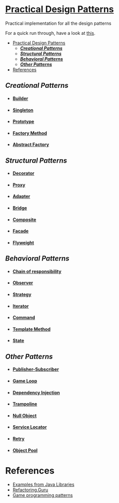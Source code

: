 # [Practical Design Patterns](http://git.ashwanik.in/practical-design-patterns/)

Practical implementation for all the design patterns

For a quick run through, have a look at [this](http://git.ashwanik.in/practical-design-patterns/).

- [Practical Design Patterns](#practical-design-patterns)
  - [***Creational Patterns***](#creational-patterns)
  - [***Structural Patterns***](#structural-patterns)
  - [***Behavioral Patterns***](#behavioral-patterns)
  - [***Other Patterns***](#other-patterns)
- [References](#references)

## ***Creational Patterns***

- #### [Builder](http://git.ashwanik.in/practical-design-patterns/#5)
- #### [Singleton](http://git.ashwanik.in/practical-design-patterns/#9)
- #### [Prototype](http://git.ashwanik.in/practical-design-patterns/#11)
- #### [Factory Method](http://git.ashwanik.in/practical-design-patterns/#12)
- #### [Abstract Factory](http://git.ashwanik.in/practical-design-patterns/#15)

## ***Structural Patterns***

- #### [Decorator](http://git.ashwanik.in/practical-design-patterns/#7)
- #### [Proxy](http://git.ashwanik.in/practical-design-patterns/#13)
- #### [Adapter](http://git.ashwanik.in/practical-design-patterns/#17)
- #### [Bridge](http://git.ashwanik.in/practical-design-patterns/#18)
- #### [Composite](http://git.ashwanik.in/practical-design-patterns/#21)
- #### [Facade](http://git.ashwanik.in/practical-design-patterns/#22)
- #### [Flyweight](http://git.ashwanik.in/practical-design-patterns/#23)

## ***Behavioral Patterns***

- #### [Chain of responsibility](http://git.ashwanik.in/practical-design-patterns/#2)
- #### [Observer](http://git.ashwanik.in/practical-design-patterns/#4)
- #### [Strategy](http://git.ashwanik.in/practical-design-patterns/#8)
- #### [Iterator](http://git.ashwanik.in/practical-design-patterns/#6)
- #### [Command](http://git.ashwanik.in/practical-design-patterns/#26)
- #### [Template Method](http://git.ashwanik.in/practical-design-patterns/#27)
- #### [State](http://git.ashwanik.in/practical-design-patterns/#27)


## ***Other Patterns***

- #### [Publisher-Subscriber](http://git.ashwanik.in/practical-design-patterns/#3)
- #### [Game Loop](http://git.ashwanik.in/practical-design-patterns/#10)
- #### [Dependency Injection](http://git.ashwanik.in/practical-design-patterns/#14)
- #### [Trampoline](http://git.ashwanik.in/practical-design-patterns/#16)
- #### [Null Object](http://git.ashwanik.in/practical-design-patterns/#19)
- #### [Service Locator](http://git.ashwanik.in/practical-design-patterns/#20)
- #### [Retry](http://git.ashwanik.in/practical-design-patterns/#24)
- #### [Object Pool](http://git.ashwanik.in/practical-design-patterns/#25)


# References

- [Examples from Java Libraries](https://stackoverflow.com/questions/1673841/examples-of-gof-design-patterns-in-javas-core-libraries/2707195#2707195)
- [Refactoring.Guru](https://refactoring.guru/design-patterns)
- [Game programming patterns](https://gameprogrammingpatterns.com/contents.html)

